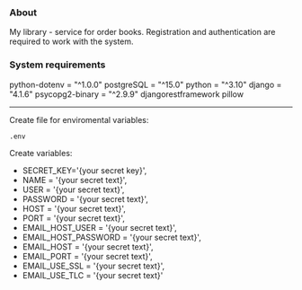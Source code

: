 
### About
My library - service for order books. Registration and authentication are required to work with the system.

### System requirements
python-dotenv = "^1.0.0"
postgreSQL = "^15.0"
python = "^3.10"
django = "4.1.6"
psycopg2-binary = "^2.9.9"
djangorestframework
pillow

----------
Create file for enviromental variables:

    .env

Create variables:

 - SECRET_KEY='{your secret key}',
 - NAME = '{your secret text}',
 - USER = '{your secret text}',
 - PASSWORD = '{your secret text}',
 - HOST = '{your secret text}',
 - PORT = '{your secret text}',
 - EMAIL_HOST_USER = '{your secret text}',
 - EMAIL_HOST_PASSWORD = '{your secret text}',
 - EMAIL_HOST = '{your secret text}',
 - EMAIL_PORT = '{your secret text}',
 - EMAIL_USE_SSL = '{your secret text}',
 - EMAIL_USE_TLC = '{your secret text}'

